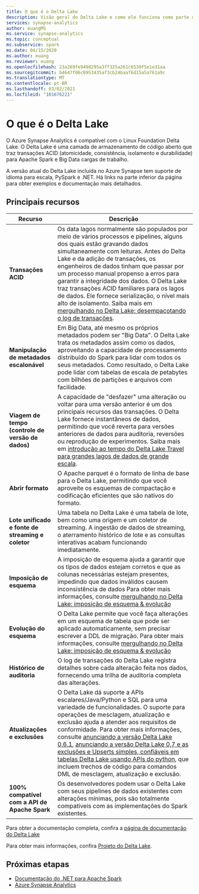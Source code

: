```yaml
---
title: O que é o Delta Lake
description: Visão geral do Delta Lake e como ele funciona como parte do Azure Synapse Analytics
services: synapse-analytics
author: euangMS
ms.service: synapse-analytics
ms.topic: conceptual
ms.subservice: spark
ms.date: 04/15/2020
ms.author: euang
ms.reviewer: euang
ms.openlocfilehash: 23a269fe9498295a3ff325a261c6539f5e1e31aa
ms.sourcegitcommit: b4647f06c0953435af3cb24baaf6d15a5a761a9c
ms.translationtype: MT
ms.contentlocale: pt-BR
ms.lasthandoff: 03/02/2021
ms.locfileid: "101676221"
---
```

# <a name="what-is-delta-lake"></a>O que é o Delta Lake

O Azure Synapse Analytics é compatível com o Linux Foundation Delta Lake. O Delta Lake é uma camada de armazenamento de código aberto que traz transações ACID (atomicidade, consistência, isolamento e durabilidade) para Apache Spark e Big Data cargas de trabalho.

A versão atual do Delta Lake incluída no Azure Synapse tem suporte de idioma para escala, PySpark e .NET. Há links na parte inferior da página para obter exemplos e documentação mais detalhados.

## <a name="key-features"></a>Principais recursos

| Recurso | Descrição |
| --- | --- |
| **Transações ACID** | Os data lagos normalmente são populados por meio de vários processos e pipelines, alguns dos quais estão gravando dados simultaneamente com leituras. Antes do Delta Lake e da adição de transações, os engenheiros de dados tinham que passar por um processo manual propenso a erros para garantir a integridade dos dados. O Delta Lake traz transações ACID familiares para os lagos de dados. Ele fornece serialização, o nível mais alto de isolamento. Saiba mais em [mergulhando no Delta Lake: desempacotando o log de transações](https://databricks.com/blog/2019/08/21/diving-into-delta-lake-unpacking-the-transaction-log.html).|
| **Manipulação de metadados escalonável** | Em Big Data, até mesmo os próprios metadados podem ser "Big Data". O Delta Lake trata os metadados assim como os dados, aproveitando a capacidade de processamento distribuído do Spark para lidar com todos os seus metadados. Como resultado, o Delta Lake pode lidar com tabelas de escala de petabytes com bilhões de partições e arquivos com facilidade. |
| **Viagem de tempo (controle de versão de dados)** | A capacidade de "desfazer" uma alteração ou voltar para uma versão anterior é um dos principais recursos das transações. O Delta Lake fornece instantâneos de dados, permitindo que você reverta para versões anteriores de dados para auditoria, reversões ou reprodução de experimentos. Saiba mais em [introdução ao tempo do Delta Lake Travel para grandes lagos de dados de grande escala](https://databricks.com/blog/2019/02/04/introducing-delta-time-travel-for-large-scale-data-lakes.html). |
| **Abrir formato** | O Apache parquet é o formato de linha de base para o Delta Lake, permitindo que você aproveite os esquemas de compactação e codificação eficientes que são nativos do formato. |
| **Lote unificado e fonte de streaming e coletor** | Uma tabela no Delta Lake é uma tabela de lote, bem como uma origem e um coletor de streaming. A ingestão de dados de streaming, o aterramento histórico de lote e as consultas interativas acabam funcionando imediatamente. |
| **Imposição de esquema** | A imposição de esquema ajuda a garantir que os tipos de dados estejam corretos e que as colunas necessárias estejam presentes, impedindo que dados inválidos causem inconsistência de dados Para obter mais informações, consulte [mergulhando no Delta Lake: imposição de esquema & evolução](https://databricks.com/blog/2019/09/24/diving-into-delta-lake-schema-enforcement-evolution.html) |
| **Evolução do esquema** | O Delta Lake permite que você faça alterações em um esquema de tabela que pode ser aplicado automaticamente, sem precisar escrever a DDL de migração. Para obter mais informações, consulte [mergulhando no Delta Lake: imposição de esquema & evolução](https://databricks.com/blog/2019/09/24/diving-into-delta-lake-schema-enforcement-evolution.html) |
| **Histórico de auditoria** | O log de transações do Delta Lake registra detalhes sobre cada alteração feita nos dados, fornecendo uma trilha de auditoria completa das alterações. |
| **Atualizações e exclusões** | O Delta Lake dá suporte a APIs escalares/Java/Python e SQL para uma variedade de funcionalidades. O suporte para operações de mesclagem, atualização e exclusão ajuda a atender aos requisitos de conformidade. Para obter mais informações, consulte [anunciando a versão Delta Lake 0.6.1](https://delta.io/news/delta-lake-0-6-1-released/),  [anunciando a versão Delta Lake 0,7 e as](https://delta.io/news/delta-lake-0-7-0-released/) [exclusões e Upserts simples, confiáveis em tabelas Delta Lake usando APIs do python](https://databricks.com/blog/2019/10/03/simple-reliable-upserts-and-deletes-on-delta-lake-tables-using-python-apis.html), que incluem trechos de código para comandos DML de mesclagem, atualização e exclusão. |
| **100% compatível com a API de Apache Spark** | Os desenvolvedores podem usar o Delta Lake com seus pipelines de dados existentes com alterações mínimas, pois são totalmente compatíveis com as implementações do Spark existentes. |

Para obter a documentação completa, confira a [página de documentação do Delta Lake](https://docs.delta.io/latest/delta-intro.html)

Para obter mais informações, confira [Projeto do Delta Lake](https://github.com/delta-io/delta).

## <a name="next-steps"></a>Próximas etapas

- [Documentação do .NET para Apache Spark](/dotnet/spark)
- [Azure Synapse Analytics](../index.yml)